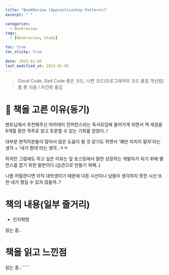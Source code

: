 ```yaml
---
title: "BookReview [Apprenticeship Patterns]"
excerpt: " "

categories:
  - Bookreview
tags:
  - [Bookreview, Study]

toc: true
toc_sticky: true
 
date: 2023-01-05
last_modified_at: 2023-01-05
---
```


> Good Code, Bad Code
> 좋은 코드, 나쁜 코드(프로그래머의 코드 품질 개선법)
> 톰 롱 지음 / 차건회 옮김

# 📖 책을 고른 이유(동기)

멘토님께서 추천해주신 아카데미 컨퍼런스라는 독서모임에 들어가게 되면서 책 세권을 6개월 동안 격주로 읽고 토론할 수 있는 기회를 얻었다..!  

대부분 현직자분들이 많아서 많은 도움이 될 것 같기도 하면서 '폐만 끼치지 말자'라는 생각 + '내가 뭔데'라는 생각..ㅋㅋ  

하지만 그럼에도 하고 싶은 이유는 앞 포스팅에서 말한 성장하는 개발자가 되기 위해 밸런스를 잡기 위한 발판이다.(습관으로 만들기 위해..)  

나름 어필한다면 아직 대학생이기 때문에 다른 시선이나 남들이 생각하지 못한 시선 또한 내가 챙길 수 있지 않을까..?

# 
# 책의 내용(일부 줄거리)

- 인지혁명

읽는 중..

# 책을 읽고 느낀점

읽는 중..``````